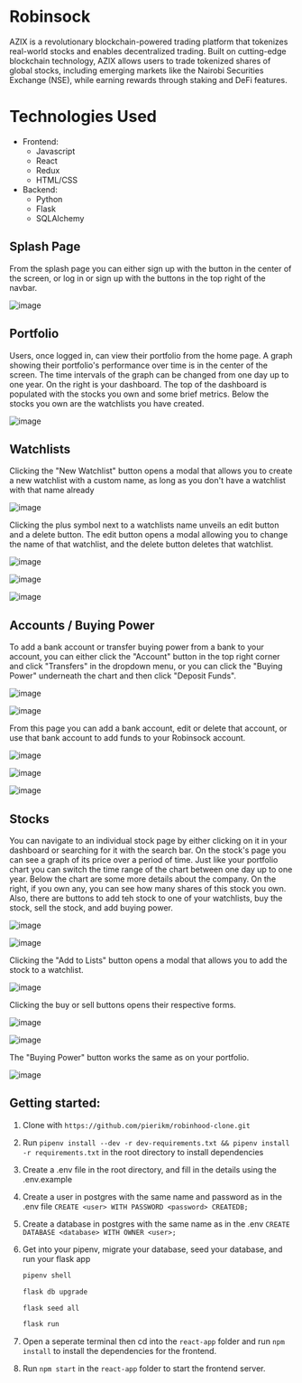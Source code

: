 # Robinsock

AZIX is a revolutionary blockchain-powered trading platform that tokenizes real-world stocks and enables decentralized trading. Built on cutting-edge blockchain technology, AZIX allows users to trade tokenized shares of global stocks, including emerging markets like the Nairobi Securities Exchange (NSE), while earning rewards through staking and DeFi features.

# Technologies Used

* Frontend:
  * Javascript
  * React
  * Redux
  * HTML/CSS
* Backend:
  * Python
  * Flask
  * SQLAlchemy

## Splash Page
From the splash page you can either sign up with the button in the center of the screen, or log in or sign up with the buttons in the top right of the navbar.

![image](https://user-images.githubusercontent.com/92738445/163467747-a775e38f-c844-47b0-9c3b-6257085e7b60.png)

## Portfolio

Users, once logged in, can view their portfolio from the home page. A graph showing their portfolio's performance over time is in the center of the screen. The time intervals of the graph can be changed from one day up to one year. On the right is your dashboard. The top of the dashboard is populated with the stocks you own and some brief metrics. Below the stocks you own are the watchlists you have created.

![image](https://user-images.githubusercontent.com/92738445/163470502-ae459328-7784-48a2-b385-0cc74d4ffe83.png)

## Watchlists

Clicking the "New Watchlist" button opens a modal that allows you to create a new watchlist with a custom name, as long as you don't have a watchlist with that name already

![image](https://user-images.githubusercontent.com/92738445/163471023-dec173d3-e308-4bee-ae54-fcd289633026.png)

Clicking the plus symbol next to a watchlists name unveils an edit button and a delete button. The edit button opens a modal allowing you to change the name of that watchlist, and the delete button deletes that watchlist.

![image](https://user-images.githubusercontent.com/92738445/163471263-12fee07c-2511-4783-ba6f-48295cf84e14.png)

![image](https://user-images.githubusercontent.com/92738445/163471210-00c6ad96-744a-4fae-9667-4e8d007d3d23.png)

![image](https://user-images.githubusercontent.com/92738445/163471484-c63530fc-faf2-464b-a909-98fe19f3af64.png)

## Accounts / Buying Power

To add a bank account or transfer buying power from a bank to your account, you can either click the "Account" button in the top right corner and click "Transfers" in the dropdown menu, or you can click the "Buying Power" underneath the chart and then click "Deposit Funds".

![image](https://user-images.githubusercontent.com/92738445/163471642-e8e1b19b-fc61-49c4-9aae-31576d9694f1.png)

![image](https://user-images.githubusercontent.com/92738445/163472003-823cb37a-c72f-4eff-a7ad-2dca41c9240e.png)

From this page you can add a bank account, edit or delete that account, or use that bank account to add funds to your Robinsock account.

![image](https://user-images.githubusercontent.com/92738445/163472131-028c497b-0204-4f1c-ac38-3db6287570a8.png)

![image](https://user-images.githubusercontent.com/92738445/163472289-2453f14f-4e7a-4bca-b678-09a19e6cf26f.png)

![image](https://user-images.githubusercontent.com/92738445/163472336-ab3b2664-f43b-41ed-822c-0fef5d4ddc9a.png)

## Stocks

You can navigate to an individual stock page by either clicking on it in your dashboard or searching for it with the search bar. On the stock's page you can see a graph of its price over a period of time. Just like your portfolio chart you can switch the time range of the chart between one day up to one year. Below the chart are some more details about the company. On the right, if you own any, you can see how many shares of this stock you own. Also, there are buttons to add teh stock to one of your watchlists, buy the stock, sell the stock, and add buying power.

![image](https://user-images.githubusercontent.com/92738445/163472466-e07bce00-f6ba-4366-9fc6-b5800c7f588a.png)

![image](https://user-images.githubusercontent.com/92738445/163472625-0c113897-ca79-4acd-8aae-f0d79cdbbcdb.png)

Clicking the "Add to Lists" button opens a modal that allows you to add the stock to a watchlist.

![image](https://user-images.githubusercontent.com/92738445/163473257-09cdba9b-8bf0-4ae5-a962-4e1ff37b41fe.png)

Clicking the buy or sell buttons opens their respective forms.

![image](https://user-images.githubusercontent.com/92738445/163473310-433afa81-5bd4-4011-96a3-081af343a639.png)

![image](https://user-images.githubusercontent.com/92738445/163473332-3ffd8faa-13c1-4d5c-92ae-4a701cf908d0.png)

The "Buying Power" button works the same as on your portfolio.

![image](https://user-images.githubusercontent.com/92738445/163473492-8c08aacf-ac3f-40da-9301-8ec83fa97570.png)

## Getting started:

1. Clone with ```https://github.com/pierikm/robinhood-clone.git```
2. Run ```pipenv install --dev -r dev-requirements.txt && pipenv install -r requirements.txt``` in the root directory to install dependencies
3. Create a .env file in the root directory, and fill in the details using the .env.example
4. Create a user in postgres with the same name and password as in the .env file ```CREATE <user> WITH PASSWORD <password> CREATEDB;```
5. Create a database in postgres with the same name as in the .env ```CREATE DATABASE <database> WITH OWNER <user>;```
6. Get into your pipenv, migrate your database, seed your database, and run your flask app

   ```bash
   pipenv shell
   ```

   ```bash
   flask db upgrade
   ```

   ```bash
   flask seed all
   ```

   ```bash
   flask run
   ```
8. Open a seperate terminal then cd into the `react-app` folder and run ```npm install``` to install the dependencies for the frontend.
9. Run ```npm start``` in the `react-app` folder to start the frontend server.
